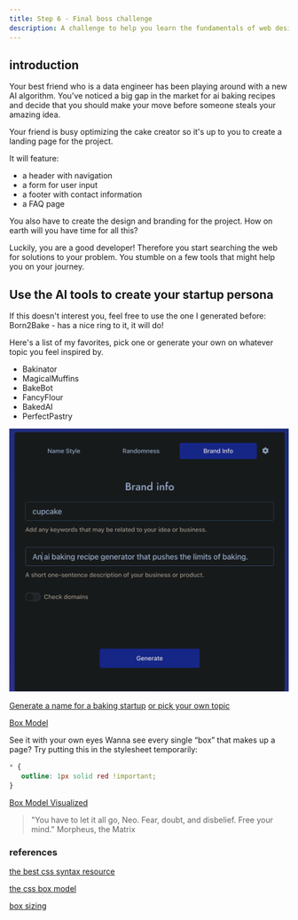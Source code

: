 ```yaml
---
title: Step 6 - Final boss challenge
description: A challenge to help you learn the fundamentals of web design.
---
```


## introduction

Your best friend who is a data engineer has been playing around with a new AI algorithm. You've noticed a big gap in the market for ai baking recipes and decide that you should make your move before someone steals your amazing idea.

Your friend is busy optimizing the cake creator so it's up to you to create a landing page for the project.

It will feature:

- a header with navigation
- a form for user input
- a footer with contact information
- a FAQ page

You also have to create the design and branding for the project.
How on earth will you have time for all this?

Luckily, you are a good developer! Therefore you start searching the web for solutions to your problem. You stumble on a few tools that might help you on your journey.

## Use the AI tools to create your startup persona

If this doesn't interest you, feel free to use the one I generated before:
Born2Bake - has a nice ring to it, it will do!

Here's a list of my favorites, pick one or generate your own on whatever topic you feel inspired by.

- Bakinator
- MagicalMuffins
- BakeBot
- FancyFlour
- BakedAI
- PerfectPastry

![AI name generation](../../../assets/ai-naming.png)

[Generate a name for a baking startup](https://namelix.com/app/?keywords=cupcake)
[or pick your own topic](https://namelix.com/)

[Box Model](https://i0.wp.com/css-tricks.com/wp-content/uploads/2021/02/thebox.png?w=570&ssl=1)

See it with your own eyes
Wanna see every single “box” that makes up a page? Try putting this in the stylesheet temporarily:

```css
* {
   outline: 1px solid red !important;
}
```

[Box Model Visualized](https://i0.wp.com/css-tricks.com/wp-content/uploads/2021/02/all-is-a-box.jpg?w=570&ssl=1)

> "You have to let it all go, Neo. Fear, doubt, and disbelief. Free your mind."
> Morpheus, the Matrix

### references

[the best css syntax resource](https://developer.mozilla.org/en-US/docs/Web/CSS/Reference)

[the css box model](https://css-tricks.com/the-css-box-model/)

[box sizing](https://css-tricks.com/almanac/properties/b/box-sizing/)
